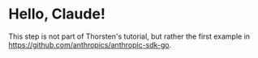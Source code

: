 # Hello, Claude!
This step is not part of Thorsten's tutorial, but rather the first example in <https://github.com/anthropics/anthropic-sdk-go>.